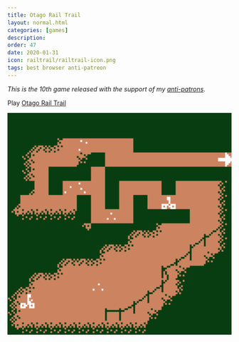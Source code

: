 ```yaml
---
title: Otago Rail Trail
layout: normal.html
categories: [games]
description:
order: 47
date: 2020-01-31
icon: railtrail/railtrail-icon.png
tags: best browser anti-patreon
---
```


_This is the 10th game released with the support of my [anti-patrons](/anti-patreon)._

<p>Play <a href="./play/">Otago Rail Trail</a></p>

![](railtrail.png)
